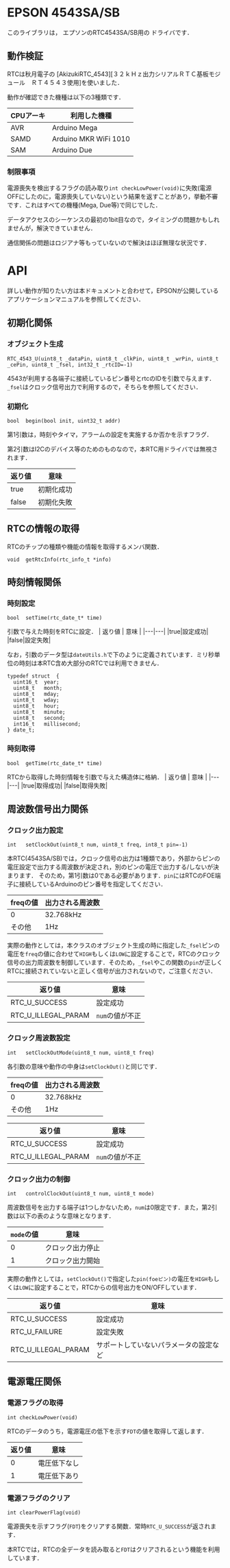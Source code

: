 # EPSON 4543SA/SB

このライブラリは，
エプソンのRTC4543SA/SB用の
ドライバです．


## 動作検証
RTCは秋月電子の
[AkizukiRTC_4543][３２ｋＨｚ出力シリアルＲＴＣ基板モジュール　ＲＴ４５４３使用]を使いました．

動作が確認できた機種は以下の3種類です．

| CPUアーキ | 利用した機種 |
|---|---|
| AVR | Arduino Mega |
| SAMD | Arduino MKR WiFi 1010 |
| SAM | Arduino Due |

### 制限事項
電源喪失を検出するフラグの読み取り``int checkLowPower(void)``に失敗(電源OFFにしたのに，電源喪失していない)という結果を返すことがあり，挙動不審です．これはすべての機種(Mega, Due等)で同じでした．

データアクセスのシーケンスの最初の1bit目なので，タイミングの問題かもしれませんが，解決できていません．

通信関係の問題はロジアナ等もっていないので解決はほぼ無理な状況です．

# API

詳しい動作が知りたい方は本ドキュメントと合わせて，EPSONが公開しているアプリケーションマニュアルを参照してください．

## 初期化関係
### オブジェクト生成
```
RTC_4543_U(uint8_t _dataPin, uint8_t _clkPin, uint8_t _wrPin, uint8_t _cePin, uint8_t _fsel, int32_t _rtcID=-1)
```

4543が利用する各端子に接続しているピン番号とrtcのIDを引数で与えます．
``_fsel``はクロック信号出力で利用するので，そちらを参照してください．

### 初期化
```
bool  begin(bool init, uint32_t addr)
```

第1引数は，時刻やタイマ，アラームの設定を実施するか否かを示すフラグ．

第2引数はI2Cのデバイス等のためのものなので，本RTC用ドライバでは無視されます．

| 返り値 | 意味 |
|---|---|
|true|初期化成功|
|false|初期化失敗|

## RTCの情報の取得
RTCのチップの種類や機能の情報を取得するメンバ関数．
```
void  getRtcInfo(rtc_info_t *info)
```

## 時刻情報関係
### 時刻設定
```
bool  setTime(rtc_date_t* time)
```
引数で与えた時刻をRTCに設定．
| 返り値 | 意味 |
|---|---|
|true|設定成功|
|false|設定失敗|

なお，引数のデータ型は``dateUtils.h``で下のように定義されています．ミリ秒単位の時刻は本RTC含め大部分のRTCでは利用できません．

```
typedef struct  {
  uint16_t  year;
  uint8_t   month;
  uint8_t   mday;
  uint8_t   wday;
  uint8_t   hour;
  uint8_t   minute;
  uint8_t   second;
  int16_t   millisecond;
} date_t;
```

### 時刻取得
```
bool  getTime(rtc_date_t* time)
```
RTCから取得した時刻情報を引数で与えた構造体に格納．
| 返り値 | 意味 |
|---|---|
|true|取得成功|
|false|取得失敗|


## 周波数信号出力関係
### クロック出力設定
```
int   setClockOut(uint8_t num, uint8_t freq, int8_t pin=-1)
```

本RTC(4543SA/SB)では，クロック信号の出力は1種類であり，外部からピンの電圧設定で出力する周波数が決定され，別のピンの電圧で出力する/しないが決まります．
そのため，第1引数は0である必要があります．``pin``にはRTCのFOE端子に接続しているArduinoのピン番号を指定してください．

| freqの値 | 出力される周波数 |
|---|---|
| 0 |32.768kHz|
|その他 | 1Hz|

実際の動作としては，本クラスのオブジェクト生成の時に指定した``_fsel``ピンの電圧を``freq``の値に合わせて``HIGH``もしくは``LOW``に設定することで，RTCのクロック信号の出力周波数を制御しています．そのため，``_fsel``やこの関数の``pin``が正しくRTCに接続されていないと正しく信号が出力されないので，ご注意ください．

| 返り値 | 意味 |
|---|---|
|RTC_U_SUCCESS |設定成功|
|RTC_U_ILLEGAL_PARAM |``num``の値が不正|

### クロック周波数設定
```
int   setClockOutMode(uint8_t num, uint8_t freq)
```
各引数の意味や動作の中身は``setClockOut()``と同じです．

| freqの値 | 出力される周波数 |
|---|---|
| 0 |32.768kHz|
|その他 | 1Hz|

| 返り値 | 意味 |
|---|---|
|RTC_U_SUCCESS |設定成功|
|RTC_U_ILLEGAL_PARAM |``num``の値が不正|

### クロック出力の制御
```
int   controlClockOut(uint8_t num, uint8_t mode)
```
周波数信号を出力する端子は1つしかないため，``num``は0限定です．また，第2引数は以下の表のような意味となります．

|``mode``の値|意味|
|---|---|
|0|クロック出力停止|
|1|クロック出力開始|


実際の動作としては，``setClockOut()``で指定した``pin(foeピン)``の電圧を``HIGH``もしくは``LOW``に設定することで，RTCからの信号出力をON/OFFしています．

| 返り値 | 意味 |
|---|---|
|RTC_U_SUCCESS |設定成功|
|RTC_U_FAILURE |設定失敗|
|RTC_U_ILLEGAL_PARAM |サポートしていないパラメータの設定など|


## 電源電圧関係
### 電源フラグの取得
```
int checkLowPower(void)
```
RTCのデータのうち，電源電圧の低下を示す``FDT``の値を取得して返します．

| 返り値 | 意味 |
|---|---|
|0 |電圧低下なし|
|1 |電圧低下あり|


### 電源フラグのクリア
```
int clearPowerFlag(void)
```
電源喪失を示すフラグ(``FDT``)をクリアする関数．常時``RTC_U_SUCCESS``が返されます．

本RTCでは，RTCの全データを読み取ると``FDT``はクリアされるという機能を利用しています．


[AkizukiRTC_4543]:https://akizukidenshi.com/catalog/g/gK-10722/
[Grove]:https://www.seeedstudio.io/category/Grove-c-1003.html
[SeedStudio]:https://www.seeedstudio.io/
[AdafruitUSD]:https://github.com/adafruit/Adafruit_Sensor
[shield]:https://www.seeedstudio.com/Base-Shield-V2-p-1378.html
[M0Pro]:https://store.arduino.cc/usa/arduino-m0-pro
[Due]:https://store.arduino.cc/usa/arduino-due
[Uno]:https://store.arduino.cc/usa/arduino-uno-rev3
[UnoWiFi]:https://store.arduino.cc/usa/arduino-uno-wifi-rev2
[Mega]:https://store.arduino.cc/usa/arduino-mega-2560-rev3
[LeonardoEth]:https://store.arduino.cc/usa/arduino-leonardo-eth
[ProMini]:https://www.sparkfun.com/products/11114
[ESPrDev]:https://www.switch-science.com/catalog/2652/
[ESPrDevShield]:https://www.switch-science.com/catalog/2811/
[ESPrOne]:https://www.switch-science.com/catalog/2620/
[ESPrOne32]:https://www.switch-science.com/catalog/3555/
[Grove]:https://www.seeedstudio.io/category/Grove-c-1003.html
[SeedStudio]:https://www.seeedstudio.io/
[Arduino]:http://https://www.arduino.cc/
[Sparkfun]:https://www.sparkfun.com/
[SwitchScience]:https://www.switch-science.com/



<!--- コメント

## 動作検証

|CPU| 機種 |ベンダ| 結果 | 備考 |
| :--- | :--- | :--- | :---: | :--- |
|AVR| [Uno R3][Uno]  |[Arduino][Arduino]|    ○  |      |
|       | [Mega2560 R3][Mega] |[Arduino][Arduino] |  ○    |      |
|       | [Leonardo Ethernet][LeonardoEth] |[Arduino][Arduino] |  △   |   割り込みピンが使えない? (D3,D4はだめだった)   |
|       | [Uno WiFi][UnoWiFi] |[Arduino][Arduino] |    ○  | |
|       | [Pro mini 3.3V][ProMini] | [Sparkfun][Sparkfun] | ○     |      |
| ARM/M0+ | [M0 Pro][M0Pro] |[Arduino][Arduino] |○||
|ESP8266|[ESPr developer][ESPrDev]| [スイッチサイエンス][SwitchScience] |○|D14|
|ESP32 | [ESPr one 32][ESPrOne32] | [スイッチサイエンス][SwitchScience] |○|　D13|

## 外部リンク

- Seeed Studio技術Wiki [http://wiki.seeedstudio.com/Grove-3-Axis_Digital_Accelerometer-1.5g/][SeedWiki]
- センサ商品ページ [https://www.seeedstudio.com/Grove-3-Axis-Digital-Accelerometer-1-5-p-765.html][ProductPage]
- ソースリポジトリ [https://github.com/Seeed-Studio/Accelerometer_MMA7660][github]
- Adafruit Unified Sensor Driver - [https://github.com/adafruit/Adafruit_Sensor][AdafruitUSD]
- Groveシールド - [https://www.seeedstudio.com/Base-Shield-V2-p-1378.html][shield]
- Arduino M0 Pro - [https://store.arduino.cc/usa/arduino-m0-pro][M0Pro]
- Arduino Due - [https://store.arduino.cc/usa/arduino-due][Due]
- Arduino Uno R3 - [https://store.arduino.cc/usa/arduino-uno-rev3][Uno]
- Arduino Uno WiFi - [https://store.arduino.cc/usa/arduino-uno-wifi-rev2][UnoWiFi]
- Arduino Leonardo Ethernet - [https://store.arduino.cc/usa/arduino-leonardo-eth][LeonardoEth]
- Arduino Mega2560 R3 - [https://store.arduino.cc/usa/arduino-mega-2560-rev3][Mega]
- Arduino Pro mini 328 - 3.3V/8MHz - [https://www.sparkfun.com/products/11114][ProMini]
- ESPr developer - [https://www.switch-science.com/catalog/2652/][ESPrDev]
- ESPr Developer用GROVEシールド - [https://www.switch-science.com/catalog/2811/][ESPrDevShield]
- ESpr one - [https://www.switch-science.com/catalog/2620/][ESPrOne]
- ESPr one 32 - [https://www.switch-science.com/catalog/3555/][ESPrOne32]
- Grove - [https://www.seeedstudio.io/category/Grove-c-1003.html][Grove]
- Seed Studio - [https://www.seeedstudio.io/][SeedStudio]
- Sparkfun Electronics - [https://www.sparkfun.com/][Sparkfun]
- スイッチサイエンス - [https://www.switch-science.com/][SwitchScience]


[Grove]:https://www.seeedstudio.io/category/Grove-c-1003.html
[SeedStudio]:https://www.seeedstudio.io/
[ProductPage]:https://www.seeedstudio.com/Grove-3-Axis-Digital-Accelerometer-1-5-p-765.html
[SeedWiki]:http://wiki.seeedstudio.com/Grove-3-Axis_Digital_Accelerometer-1.5g/
[github]:https://github.com/Seeed-Studio/Accelerometer_MMA7660
[AdafruitUSD]:https://github.com/adafruit/Adafruit_Sensor
[shield]:https://www.seeedstudio.com/Base-Shield-V2-p-1378.html
[M0Pro]:https://store.arduino.cc/usa/arduino-m0-pro
[Due]:https://store.arduino.cc/usa/arduino-due
[Uno]:https://store.arduino.cc/usa/arduino-uno-rev3
[UnoWiFi]:https://store.arduino.cc/usa/arduino-uno-wifi-rev2
[Mega]:https://store.arduino.cc/usa/arduino-mega-2560-rev3
[LeonardoEth]:https://store.arduino.cc/usa/arduino-leonardo-eth
[ProMini]:https://www.sparkfun.com/products/11114
[ESPrDev]:https://www.switch-science.com/catalog/2652/
[ESPrDevShield]:https://www.switch-science.com/catalog/2811
[ESPrOne]:https://www.switch-science.com/catalog/2620/
[ESPrOne32]:https://www.switch-science.com/catalog/3555/
[Grove]:https://www.seeedstudio.io/category/Grove-c-1003.html
[SeedStudio]:https://www.seeedstudio.io/
[Arduino]:http://https://www.arduino.cc/
[Sparkfun]:https://www.sparkfun.com/
[SwitchScience]:https://www.switch-science.com/


[Adafruit Unified Sensor Driver][AdafruitUSD]
[Groveシールド][shield]
[Arduino M0 Pro][M0Pro]
[Arduino Due][Due]
[Arduino Uno R3][Uno]
[Arduino Mega2560 R3][Mega]
[Arduino Leonardo Ethernet][LeonardoEth]
[Arduino Pro mini 328 - 3.3V/8MHz][ProMini]
[ESpr one][ESPrOne]
[ESPr one 32][ESPrOne32]
[Grove][Grove]
[Seed Studio][SeedStudio]
[Arduino][Arduino]
[Sparkfun][Sparkfun]
[スイッチサイエンス][SwitchScience]
--->
